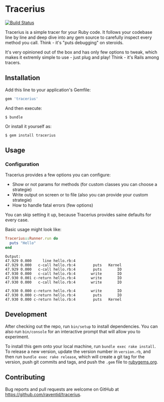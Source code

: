 # Tracerius
[![Build Status](https://travis-ci.org/raventid/tracerius.svg?branch=master)](https://travis-ci.org/raventid/tracerius)


Tracerius is a simple tracer for your Ruby code. It follows your codebase line by line and deep dive into any gem source to carefully inspect every method you call. Think - it's "puts debugging" on steroids.

It's very opinioned out of the box and has only few options to tweak, which makes it extremly simple to use - just plug and play! Think - it's Rails among tracers.

## Installation

Add this line to your application's Gemfile:

```ruby
gem 'tracerius'
```

And then execute:

    $ bundle

Or install it yourself as:

    $ gem install tracerius

## Usage

### Configuration
Tracerius provides a few options you can configure:
- Show or not params for methods (for custom classes you can choose a strategie)
- Write output on screen or to file (also you can provide your custom strategie)
- How to handle fatal errors (few options)

You can skip setting it up, because Tracerius provides saine defaults for every case.


Basic usage might look like:

```ruby
Tracerius::Runner.run do
  puts "Hello"
end
```

```
Output:
47.929 0.000     line hello.rb:4
47.929 0.000   c-call hello.rb:4        puts   Kernel
47.929 0.000   c-call hello.rb:4        puts       IO
47.930 0.000   c-call hello.rb:4       write       IO
47.930 0.001 c-return hello.rb:4       write       IO
47.930 0.000   c-call hello.rb:4       write       IO

47.930 0.000 c-return hello.rb:4       write       IO
47.930 0.000 c-return hello.rb:4        puts       IO
47.930 0.000 c-return hello.rb:4        puts   Kernel
```

## Development

After checking out the repo, run `bin/setup` to install dependencies. You can also run `bin/console` for an interactive prompt that will allow you to experiment.

To install this gem onto your local machine, run `bundle exec rake install`. To release a new version, update the version number in `version.rb`, and then run `bundle exec rake release`, which will create a git tag for the version, push git commits and tags, and push the `.gem` file to [rubygems.org](https://rubygems.org).

## Contributing

Bug reports and pull requests are welcome on GitHub at https://github.com/raventid/tracerius.


